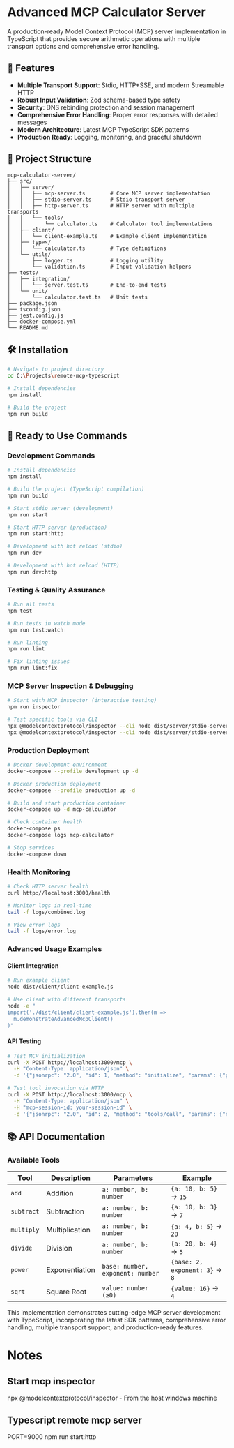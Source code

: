 # Advanced MCP Calculator Server

A production-ready Model Context Protocol (MCP) server implementation in TypeScript that provides secure arithmetic operations with multiple transport options and comprehensive error handling.

## 🚀 Features

- **Multiple Transport Support**: Stdio, HTTP+SSE, and modern Streamable HTTP
- **Robust Input Validation**: Zod schema-based type safety
- **Security**: DNS rebinding protection and session management
- **Comprehensive Error Handling**: Proper error responses with detailed messages
- **Modern Architecture**: Latest MCP TypeScript SDK patterns
- **Production Ready**: Logging, monitoring, and graceful shutdown

## 📁 Project Structure

```
mcp-calculator-server/
├── src/
│   ├── server/
│   │   ├── mcp-server.ts        # Core MCP server implementation
│   │   ├── stdio-server.ts      # Stdio transport server
│   │   ├── http-server.ts       # HTTP server with multiple transports
│   │   └── tools/
│   │       └── calculator.ts    # Calculator tool implementations
│   ├── client/
│   │   └── client-example.ts    # Example client implementation
│   ├── types/
│   │   └── calculator.ts        # Type definitions
│   └── utils/
│       ├── logger.ts            # Logging utility
│       └── validation.ts        # Input validation helpers
├── tests/
│   ├── integration/
│   │   └── server.test.ts       # End-to-end tests
│   └── unit/
│       └── calculator.test.ts   # Unit tests
├── package.json
├── tsconfig.json
├── jest.config.js
├── docker-compose.yml
└── README.md
```

## 🛠 Installation

```bash
# Navigate to project directory
cd C:\Projects\remote-mcp-typescript

# Install dependencies
npm install

# Build the project
npm run build
```

## 🚀 Ready to Use Commands

### Development Commands
```bash
# Install dependencies
npm install

# Build the project (TypeScript compilation)
npm run build

# Start stdio server (development)
npm run start

# Start HTTP server (production)
npm run start:http

# Development with hot reload (stdio)
npm run dev

# Development with hot reload (HTTP)
npm run dev:http
```

### Testing & Quality Assurance
```bash
# Run all tests
npm test

# Run tests in watch mode
npm run test:watch

# Run linting
npm run lint

# Fix linting issues
npm run lint:fix
```

### MCP Server Inspection & Debugging
```bash
# Start with MCP inspector (interactive testing)
npm run inspector

# Test specific tools via CLI
npx @modelcontextprotocol/inspector --cli node dist/server/stdio-server.js --method tools/list
npx @modelcontextprotocol/inspector --cli node dist/server/stdio-server.js --method tools/call --tool-name add --tool-arg a=10 --tool-arg b=5
```

### Production Deployment
```bash
# Docker development environment
docker-compose --profile development up -d

# Docker production deployment
docker-compose --profile production up -d

# Build and start production container
docker-compose up -d mcp-calculator

# Check container health
docker-compose ps
docker-compose logs mcp-calculator

# Stop services
docker-compose down
```

### Health Monitoring
```bash
# Check HTTP server health
curl http://localhost:3000/health

# Monitor logs in real-time
tail -f logs/combined.log

# View error logs
tail -f logs/error.log
```

### Advanced Usage Examples

#### Client Integration
```bash
# Run example client
node dist/client/client-example.js

# Use client with different transports
node -e "
import('./dist/client/client-example.js').then(m => 
  m.demonstrateAdvancedMcpClient()
)"
```

#### API Testing
```bash
# Test MCP initialization
curl -X POST http://localhost:3000/mcp \
  -H "Content-Type: application/json" \
  -d '{"jsonrpc": "2.0", "id": 1, "method": "initialize", "params": {"protocolVersion": "2024-11-05", "capabilities": {}, "clientInfo": {"name": "test-client", "version": "1.0.0"}}}'

# Test tool invocation via HTTP
curl -X POST http://localhost:3000/mcp \
  -H "Content-Type: application/json" \
  -H "mcp-session-id: your-session-id" \
  -d '{"jsonrpc": "2.0", "id": 2, "method": "tools/call", "params": {"name": "add", "arguments": {"a": 10, "b": 5}}}'
```

## 📚 API Documentation

### Available Tools

| Tool | Description | Parameters | Example |
|------|-------------|------------|---------|
| `add` | Addition | `a: number, b: number` | `{a: 10, b: 5}` → `15` |
| `subtract` | Subtraction | `a: number, b: number` | `{a: 10, b: 3}` → `7` |
| `multiply` | Multiplication | `a: number, b: number` | `{a: 4, b: 5}` → `20` |
| `divide` | Division | `a: number, b: number` | `{a: 20, b: 4}` → `5` |
| `power` | Exponentiation | `base: number, exponent: number` | `{base: 2, exponent: 3}` → `8` |
| `sqrt` | Square Root | `value: number (≥0)` | `{value: 16}` → `4` |

This implementation demonstrates cutting-edge MCP server development with TypeScript, incorporating the latest SDK patterns, comprehensive error handling, multiple transport support, and production-ready features.

# Notes
## Start mcp inspector
npx @modelcontextprotocol/inspector - From the host windows machine

## Typescript remote mcp server
PORT=9000 npm run start:http